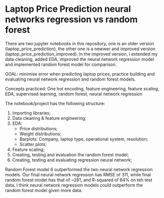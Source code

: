 # Laptop Price Prediction neural networks regression vs random forest

There are two jupyter notebooks in this repository, one is an older version (laptop_price_prediction), the other one is a newwer and improved version (laptop_price_prediction_improved). In the improved version, I extended my data cleaning, added EDA, improved the neural network regression model and implemented random forest model for comparison. 

GOAL: minimise error when predicting laptop prices, practice building and evaluating neural network regression and random forest models.

Concepts practiced: One hot encoding, feature engineering, feature scaling, EDA, supervised learning, random forest, neural network regression

The notebook/project has the following structure:
1. Importing libraries;
2. Data cleaning & feature engineering;
3. EDA:
   - Price distributions;
   - Weight distributions;
   - Barplots: Company, laptop type, operational system, resolution;
   - Scatter plots; 
5. Feature scaling;
3. Creating, testing and evaluation the random forest model;
4. Creating, testing and evaluating regression neural network;

Random Forest model 6 outperformed the two neural network regression models. Our final neural network regression has RMSE of 311, while final random forest model has that of ~281, and R-squared of 84% on teh test data. I think neural network regression models could outperform the random forest model given more data.
